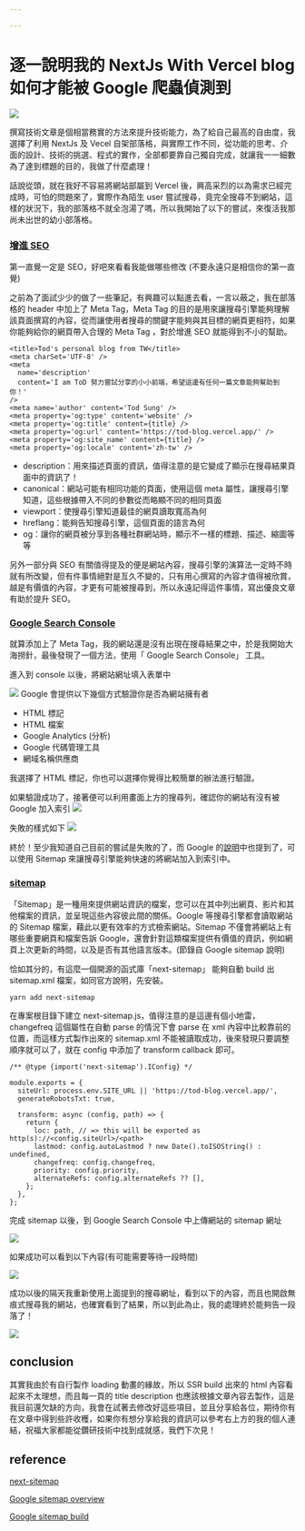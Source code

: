 ```yaml
---

---
```


# 逐一說明我的 NextJs With Vercel blog 如何才能被 Google 爬蟲偵測到

![](https://i.imgur.com/iicPj2B.png)

撰寫技術文章是個相當務實的方法來提升技術能力，為了給自己最高的自由度，我選擇了利用 NextJs 及 Vecel 自架部落格，與實際工作不同，從功能的思考、介面的設計、技術的挑選、程式的實作，全部都要靠自己獨自完成，就讓我一一細數為了達到標題的目的，我做了什麼處理！

話說從頭，就在我好不容易將網站部屬到 Vercel 後，興高采烈的以為需求已經完成時，可怕的問題來了，實際作為陌生 user 嘗試搜尋，竟完全搜尋不到網站，這樣的狀況下，我的部落格不就全泡湯了嗎，所以我開始了以下的嘗試，來復活我那尚未出世的幼小部落格。


### [增進 SEO](https://tod-blog-wlunareve.vercel.app/posts/common/seo_basic)

第一直覺一定是 SEO，好吧來看看我能做哪些修改
(不要永遠只是相信你的第一直覺)

之前為了面試少少的做了一些筆記，有興趣可以點進去看，一言以蔽之，我在部落格的 header 中加上了 Meta Tag，Meta Tag 的目的是用來讓搜尋引擎能夠理解該頁面撰寫的內容，從而讓使用者搜尋的關鍵字能夠與其目標的網頁更相符，如果你能夠給你的網頁帶入合理的 Meta Tag ，對於增進 SEO 就能得到不小的幫助。

```jsx=
<title>Tod's personal blog from TW</title>
<meta charSet='UTF-8' />
<meta
  name='description'
  content='I am ToD 努力嘗試分享的小小前端，希望這邊有任何一篇文章能夠幫助到你！'
/>
<meta name='author' content='Tod Sung' />
<meta property='og:type' content='website' />
<meta property='og:title' content={title} />
<meta property='og:url' content='https://tod-blog.vercel.app/' />
<meta property='og:site_name' content={title} />
<meta property='og:locale' content='zh-tw' />
```

* description：用來描述頁面的資訊，值得注意的是它變成了顯示在搜尋結果頁面中的資訊了！
* canonical：網站可能有相同功能的頁面，使用這個 meta 屬性，讓搜尋引擎知道，這些根據帶入不同的參數從而略顯不同的相同頁面
* viewport：使搜尋引擎知道最佳的網頁讀取寬高為何
* hreflang：能夠告知搜尋引擎，這個頁面的語言為何
* og：讓你的網頁被分享到各種社群網站時，顯示不一樣的標題、描述、縮圖等等

另外一部分與 SEO 有關值得提及的便是網站內容，搜尋引擎的演算法一定時不時就有所改變，但有件事情絕對是亙久不變的，只有用心撰寫的內容才值得被欣賞，越是有價值的內容，才更有可能被搜尋到，所以永遠記得這件事情，寫出優良文章有助於提升 SEO。

### [Google Search Console](https://search.google.com/search-console/about)

就算添加上了 Meta Tag，我的網站還是沒有出現在搜尋結果之中，於是我開始大海撈針，最後發現了一個方法，使用「 Google Search Console」 工具。

進入到 console 以後，將網站網址填入表單中

![](https://i.imgur.com/gO0fzU3.png)
Google 會提供以下幾個方式驗證你是否為網站擁有者

* HTML 標記
* HTML 檔案
* Google Analytics (分析)
* Google 代碼管理工具
* 網域名稱供應商

我選擇了 HTML 標記，你也可以選擇你覺得比較簡單的辦法進行驗證。

如果驗證成功了，接著便可以利用畫面上方的搜尋列，確認你的網站有沒有被 Google 加入索引
![](https://i.imgur.com/mUuRDHS.png)

失敗的樣式如下
![](https://i.imgur.com/zwoPo2g.png)

終於！至少我知道自己目前的嘗試是失敗的了，而 Google 的[說明](https://developers.google.com/search/docs/advanced/sitemaps/build-sitemap?hl=zh-tw)中也提到了，可以使用 Sitemap 來讓搜尋引擎能夠快速的將網站加入到索引中。


### [sitemap](https://developers.google.com/search/docs/advanced/sitemaps/build-sitemap?hl=zh-tw)

「Sitemap」是一種用來提供網站資訊的檔案，您可以在其中列出網頁、影片和其他檔案的資訊，並呈現這些內容彼此間的關係。Google 等搜尋引擎都會讀取網站的 Sitemap 檔案，藉此以更有效率的方式檢索網站。Sitemap 不僅會將網站上有哪些重要網頁和檔案告訴 Google，還會針對這類檔案提供有價值的資訊，例如網頁上次更新的時間，以及是否有其他語言版本。(節錄自 Google sitemap 說明)

恰如其分的，有這麼一個開源的函式庫「next-sitemap」 能夠自動 build 出 sitemap.xml 檔案，如同官方說明，先安裝。

```
yarn add next-sitemap
```

在專案根目錄下建立 next-sitemap.js，值得注意的是這邊有個小地雷， changefreq 這個屬性在自動 parse 的情況下會 parse 在 xml 內容中比較靠前的位置，而這樣方式製作出來的 sitemap.xml 不能被讀取成功，後來發現只要調整順序就可以了，就在 config 中添加了 transform callback 即可。

```
/** @type {import('next-sitemap').IConfig} */

module.exports = {
  siteUrl: process.env.SITE_URL || 'https://tod-blog.vercel.app/',
  generateRobotsTxt: true,

  transform: async (config, path) => {
    return {
      loc: path, // => this will be exported as http(s)://<config.siteUrl>/<path>
      lastmod: config.autoLastmod ? new Date().toISOString() : undefined,
      changefreq: config.changefreq,
      priority: config.priority,
      alternateRefs: config.alternateRefs ?? [],
    };
  },
};
```

完成 sitemap 以後，到 Google Search Console 中上傳網站的 sitemap 網址

![](https://i.imgur.com/4GUQQtZ.png)

如果成功可以看到以下內容(有可能需要等待一段時間)

![](https://i.imgur.com/2XrnpNW.png)

成功以後的隔天我重新使用上面提到的搜尋網址，看到以下的內容，而且也開啟無痕式搜尋我的網站，也確實看到了結果，所以到此為止，我的處理終於能夠告一段落了！

![](https://i.imgur.com/TYSoRD0.png)

## conclusion

其實我由於有自行製作 loading 動畫的緣故，所以 SSR build 出來的 html 內容看起來不太理想，而且每一頁的 title description 也應該根據文章內容去製作，這是我目前還欠缺的方向，我會在試著去修改好這些項目，並且分享給各位，期待你有在文章中得到些許收穫，如果你有想分享給我的資訊可以參考右上方的我的個人連結，祝福大家都能從鑽研技術中找到成就感，我們下次見！


## reference

[next-sitemap](https://github.com/iamvishnusankar/next-sitemap)

[Google sitemap overview](https://developers.google.com/search/docs/advanced/sitemaps/overview?hl=zh-tw)

[Google sitemap build](https://developers.google.com/search/docs/advanced/sitemaps/build-sitemap?hl=zh-tw)